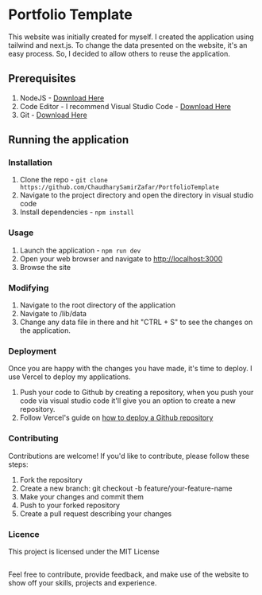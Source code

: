# Portfolio Template

This website was initially created for myself. I created the application using tailwind and next.js.
To change the data presented on the website, it's an easy process. So, I decided to allow others to reuse the application.

## Prerequisites
1. NodeJS - [Download Here](https://nodejs.org/en/download)
2. Code Editor - I recommend Visual Studio Code - [Download Here](https://code.visualstudio.com/download)
3. Git - [Download Here](https://git-scm.com/downloads)

## Running the application
### Installation
1. Clone the repo - ```git clone https://github.com/ChaudharySamirZafar/PortfolioTemplate```
2. Navigate to the project directory and open the directory in visual studio code
3. Install dependencies - ```npm install```

### Usage
1. Launch the application - ```npm run dev```
2. Open your web browser and navigate to [http://localhost:3000](http://localhost:3000)
3. Browse the site

### Modifying
1. Navigate to the root directory of the application
2. Navigate to /lib/data
3. Change any data file in there and hit "CTRL + S" to see the changes on the application.

### Deployment
Once you are happy with the changes you have made, it's time to deploy. I use Vercel to deploy my applications.
1. Push your code to Github by creating a repository, when you push your code via visual studio code it'll give you an option to create a new repository.
2. Follow Vercel's guide on [how to deploy a Github repository](https://vercel.com/docs/deployments/git#deploying-a-git-repository)

### Contributing
Contributions are welcome! If you'd like to contribute, please follow these steps:
1. Fork the repository
2. Create a new branch: git checkout -b feature/your-feature-name
3. Make your changes and commit them
4. Push to your forked repository
5. Create a pull request describing your changes

### Licence
This project is licensed under the MIT License
##
Feel free to contribute, provide feedback, and make use of the website to show off your skills, projects and experience.
